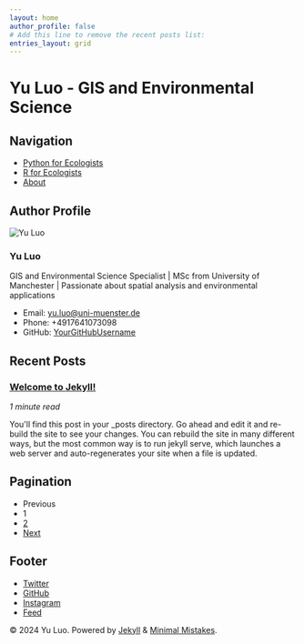 ```yaml
---
layout: home
author_profile: false
# Add this line to remove the recent posts list:
entries_layout: grid
---
```

# Yu Luo - GIS and Environmental Science

## Navigation
- [Python for Ecologists](/python_0_landing_page)
- [R for Ecologists](/1_r_basics/)
- [About](/about)

## Author Profile

![Yu Luo](/assets/images/yu-luo-photo.jpg)

### Yu Luo

GIS and Environmental Science Specialist | MSc from University of Manchester | Passionate about spatial analysis and environmental applications

- Email: [yu.luo@uni-muenster.de](mailto:yu.luo@uni-muenster.de)
- Phone: +4917641073098
- GitHub: [YourGitHubUsername](https://github.com/YourGitHubUsername)

## Recent Posts

### [Welcome to Jekyll!](/blog/welcome-to-jekyll/)

*1 minute read*

You'll find this post in your _posts directory. Go ahead and edit it and re-build the site to see your changes. You can rebuild the site in many different ways, but the most common way is to run jekyll serve, which launches a web server and auto-regenerates your site when a file is updated.

## Pagination

- Previous
- 1
- [2](/page2/)
- [Next](/page2/)

## Footer

- [Twitter](https://twitter.com/)
- [GitHub](https://github.com/)
- [Instagram](https://instagram.com/)
- [Feed](/feed.xml)

© 2024 Yu Luo. Powered by [Jekyll](https://jekyllrb.com) & [Minimal Mistakes](https://mademistakes.com/work/minimal-mistakes-jekyll-theme/).